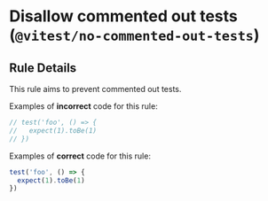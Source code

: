 # Disallow commented out tests (`@vitest/no-commented-out-tests`)

<!-- end auto-generated rule header -->

## Rule Details

This rule aims to prevent commented out tests.

Examples of **incorrect** code for this rule:

```ts
// test('foo', () => {
//   expect(1).toBe(1)
// })
```

Examples of **correct** code for this rule:

```ts
test('foo', () => {
  expect(1).toBe(1)
})
```
